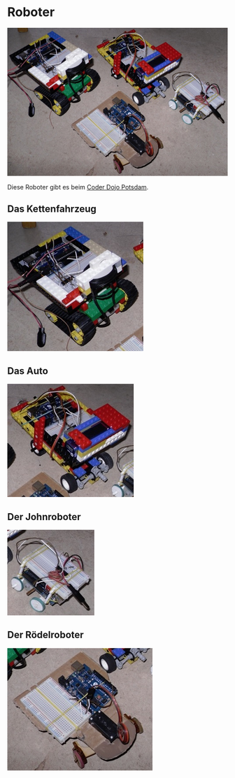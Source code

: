 Roboter
=======

![Die vier Roboter](bilder/roboter.jpg)

Diese Roboter gibt es beim [Coder Dojo Potsdam](http://zen.coderdojo.com/dojo/861).

Das Kettenfahrzeug
------------------

[![](legokettenfahrzeug/legokettenfahrzeug.jpg)](legokettenfahrzeug)

Das Auto
--------

[![](legoauto/legoauto.jpg)](legoauto)

Der Johnroboter
---------------

[![](john/john.jpg)](john)


Der Rödelroboter
----------------

[![](rödel/rödel.jpg)](rödel)


